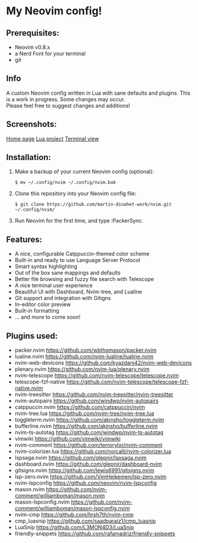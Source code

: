 # My Neovim config!

## Prerequisites:
- Neovim v0.8.x
- a Nerd Font for your terminal
- git

## Info
A custom Neovim config written in Lua with sane defaults and plugins.
This is a work in progress. Some changes may occur.  
Please feel free to suggest changes and additions!

## Screenshots:
[Home page](./homepage.png)
[Lua project](./lua_project.png)
[Terminal view](./terminal_view.png)

## Installation:
1. Make a backup of your current Neovim config (optional):
    ``` console
    $ mv ~/.config/nvim ~/.config/nvim.bak
    ```
2. Clone this repository into your Neovim config file:
    ``` console
    $ git clone https://github.com/martin-dinahet-work/nvim.git ~/.config/nvim/
    ```
3. Run Neovim for the first time, and type :PackerSync.

## Features:
- A nice, configurable Catppuccin-themed color scheme
- Built-in and ready to use Language Server Protocol
- Smart syntax highlighting
- Out of the box sane mappings and defaults
- Better file browsing and fuzzy file search with Telescope
- A nice terminal user experience
- Beautiful UI with Dashboard, Nvim-tree, and Lualine
- Git support and integration with Gitigns
- In-editor color preview
- Built-in formatting
- ... and more to come soon!

## Plugins used:
- packer.nvim               https://github.com/wbthomason/packer.nvim
- lualine.nvim              https://github.com/nvim-lualine/lualine.nvim
- nvim-web-devicons         https://github.com/kyazdani42/nvim-web-devicons
- plenary.nvim              https://github.com/nvim-lua/plenary.nvim
- nvim-telescope            https://github.com/nvim-telescope/telescope.nvim
- telescope-fzf-native      https://github.com/nvim-telescope/telescope-fzf-native.nvim
- nvim-treesitter           https://github.com/nvim-treesitter/nvim-treesitter
- nvim-autopairs            https://github.com/windwp/nvim-autopairs
- catppuccin.nvim           https://github.com/catppuccin/nvim
- nvim-tree.lua             https://github.com/nvim-tree/nvim-tree.lua
- toggleterm.nvim           https://github.com/akinsho/toggleterm.nvim
- bufferline.nvim           https://github.com/akinsho/bufferline.nvim
- nvim-ts-autotag           https://github.com/windwp/nvim-ts-autotag
- vimwiki                   https://github.com/vimwiki/vimwiki
- nvim-comment              https://github.com/terrorylor/nvim-comment
- nvim-colorizer.lua        https://github.com/norcalli/nvim-colorizer.lua
- lspsaga.nvim              https://github.com/glepnir/lspsaga.nvim
- dashboard.nvim            https://github.com/glepnir/dashboard-nvim
- gitsigns.nvim             https://github.com/lewis6991/gitsigns.nvim
- lsp-zero.nvim             https://github.com/VimHeikemen/lsp-zero.nvim
- nvim-lspconfig            https://github.com/neovim/nvim-lspconfig
- mason.nvim                https://github.com/nvim-comment/williamboman/mason.nvim
- mason-lspconfig.nvim      https://github.com/nvim-comment/williamboman/mason-lspconfig.nvim
- nvim-cmp                  https://github.com/hrsh7th/nvim-cmp
- cmp_luasnip               https://github.com/saadparaiz1/cmp_luasnip
- LuaSnip                   https://github.com/L3MON4D3/LuaSnip
- friendly-snippets         https://github.com/rafamadriz/friendly-snippets
